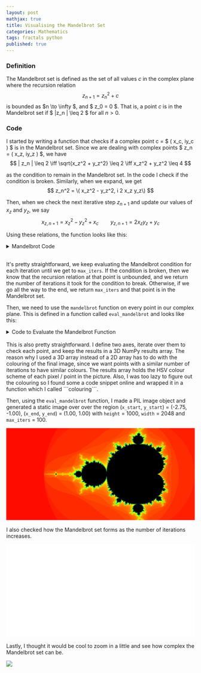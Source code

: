 ```yaml
---
layout: post
mathjax: true 
title: Visualising the Mandelbrot Set
categories: Mathematics
tags: fractals python 
published: true
---
```



### Definition ### 

The Mandelbrot set is defined as the set of all values $c$ in the complex plane where the recursion relation 
$$
z_{n+1} = z_n^2 + c
$$
is bounded as $n \to \infty $, and $ z_0 = 0 $. That is, a point $c$ is in the Mandelbrot set if $ |z_n | \leq 2 $ for all $n >0$.


### Code ###

I started by writing a function that checks if a complex point c = $ \( x_c, iy_c \) $ is in the Mandelbrot set. Since we are dealing with complex points $ z_n = \( x_z, iy_z \) $, we have 
$$
| z_n | \leq 2 \iff \sqrt{x_z^2 + y_z^2} \leq 2 \iff x_z^2 + y_z^2 \leq 4
$$

as the condition to remain in the Mandelbrot set. In the code I check if the condition is broken. Similarly, when we expand, we get
$$
z_n^2 = \( x_z^2 - y_z^2, i 2 x_z y_z\)
$$

Then, when we check the next iterative step $z_{n+1}$ and update our values of $x_z$ and $y_z$, we say
$$
x_{z, n+1} = x_z^2 - y_z^2 + x_c \qquad y_{z, n+1} = 2 x_z y_z + y_c
$$

Using these relations, the function looks like this: 
<details>
<summary>Mandelbrot Code</summary>
<p>

```python
@njit(parallel = True)
def mandelbrot(cx, cy, max_iters): 
    '''
    Checks if a complex number (represented by pixel (x, iy)) is in the mandelbrot set.
    Calculates zn+1 = zn^2 + c
    Returns the number of iterations before breaking. If max_iters is returned, c is in the set
    --------
    cx: float - Re(c)
    cy: float - Im(c)
    max_iters: int - Max number of iterations to be in the set
    '''
    
    ### Starting at the point (0,0i),
    zx = 0.0
    zy = 0.0
    
    for i in prange(max_iters): 
        # Mandelbrot Condition to break out 
        if zx**2 + zy**2 > 4: 
            return i
            
        # Update
        zx, zy = zx**2 - zy**2 + cx, 2*zx*zy + cy
    
    return max_iters
```
</p>
</details>

<br/>

It's pretty straightforward, we keep evaluating the Mandelbrot condition for each iteration until we get to ```max_iters```.  If the condition is broken, then we know that the recursion relation at that point is unbounded, and we return the number of iterations it took for the condition to break. Otherwise, if we go all the way to the end, we return ```max_iters``` and that point is in the Mandelbrot set.

Then, we need to use the ```mandelbrot``` function on every point in our complex plane. This is defined in a function called ```eval_mandelbrot``` and looks like this: 

<details>
<summary> Code to Evaluate the Mandelbrot Function </summary>
<p>

```python
def eval_mandelbrot(
    height, width, x_start, y_start, x_end, y_end, max_iters:int): 
    '''
    Evaluates mandelbrot function for each point in the complex plane
    Returns a NumPy array with the number of iterations as elements
    --------
    height: int - height of the array / image
    width: int - width of the array / image
    x_start: float - Start point on the x (real) axis 
    x_end: float - End point on the x (real) axis 
    y_start: float - Start point on the y (imaginary) axis 
    y_end: float - End point on the y (imaginary) axis 
    max_iters: int - Max number of iterations to for criterion into the set
    '''

    # Define our axes
    x = np.linspace(x_start, x_end, width)
    y = np.linspace(y_start, y_end, height)

    result = np.zeros((width, height, 3))
    for i, cx in enumerate(x): # Rows
        for j, cy in enumerate(y): 
            res = mandelbrot(cx,cy, max_iters)
            colour = colouring(res, max_iters)
            result[i,j] = colour
    
    # results array needs to be uint8 when using PIL to generate image 
    return np.uint8(result)


def colouring(n, max_iters): 
    '''
    Returns a list of length 3 defining a colouring in HSV format
    '''
    hue = int(255 * n / max_iters)
    saturation = 255

    if n < max_iters:
        colour = [hue, saturation, 255]
    else: 
        colour = [hue, saturation, 0]
    
    return colour
```
</p>
</details>

<br/>
This is also pretty straightforward. I define two axes, iterate over them to check each point, and keep the results in a 3D NumPy results array. The reason why I used a 3D array instead of a 2D array has to do with the colouring of the final image, since we want points with a similar number of iterations to have similar colours. The results array holds the HSV colour scheme of each pixel / point in the picture. Also, I was too lazy to figure out the colouring so I found some a code snippet online and wrapped it in a function which I called ```colouring```. 

Then, using the ```eval_mandelbrot``` function, I made a PIL image object and generated a static image over
over the region (```x_start```, ```y_start```) = (-2.75, -1.00), (```x_end```, ```y_end```) = (1.00, 1.00) with ```height``` = 1000, ```width``` = 2048 and ```max_iters``` = 100. 

![](/Images/Mandelbrot/Mandelbrot.png?raw=true)


I also checked how the Mandelbrot set forms as the number of iterations increases. 

![](/Images/Mandelbrot/MandelbrotFormation.gif?raw=true)

Lastly, I thought it would be cool to zoom in a little and see how complex the Mandelbrot set can be. 

![](/Images/Mandelbrot/MandelbrotZoom.gif?raw=true)